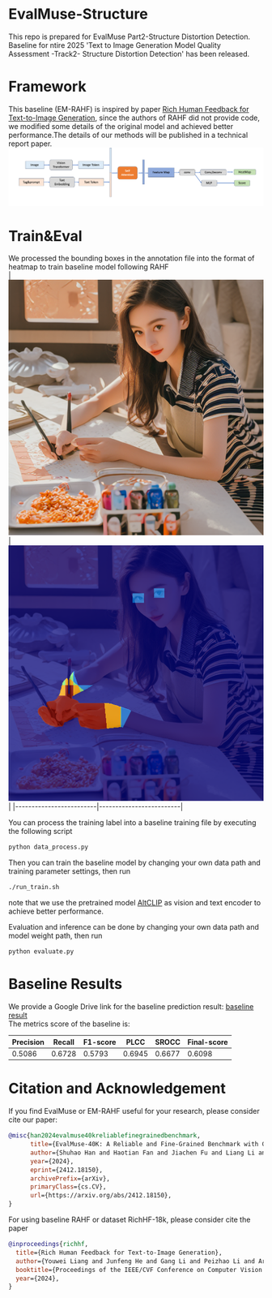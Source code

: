# EvalMuse-Structure
This repo is prepared for EvalMuse Part2-Structure Distortion Detection.
Baseline for ntire 2025 'Text to Image Generation Model Quality Assessment -Track2- Structure Distortion Detection' has been released.

# Framework
This baseline (EM-RAHF) is inspired by paper [Rich Human Feedback for Text-to-Image Generation](https://arxiv.org/pdf/2312.10240), since the authors of RAHF did not provide code, we modified some details of the original model and achieved better performance.The details of our methods will be published in a technical report paper.
![baseline framework](images/model.png)

# Train&Eval
We processed the bounding boxes in the annotation file into the format of heatmap to train baseline model following RAHF  
| ![ori image](images/demo_image.png) | ![heatmap](images/demo_heatmap.png) |
|-------------------------|-------------------------|  

You can process the training label into a baseline training file by executing the following script  
```bash
python data_process.py
```

Then you can train the baseline model by changing your own data path and training parameter settings, then run  
```bash
./run_train.sh  
```
note that we use the pretrained model [AltCLIP](https://huggingface.co/BAAI/AltCLIP) as vision and text encoder to achieve better performance.  
  
Evaluation and inference can be done by changing your own data path and model weight path, then run
```bash
python evaluate.py
```

# Baseline Results
We provide a Google Drive link for the baseline prediction result: [baseline result](https://drive.google.com/file/d/18OBQVFlpY6rr9EZapVKGWIJtaDyQ-_BQ/view?usp=drive_link)  
The metrics score of the baseline is:

| Precision      | Recall      | F1-score      | PLCC      | SROCC      |Final-score      |
|--------------|--------------|--------------|--------------|--------------|--------------|
| 0.5086   | 0.6728   | 0.5793   | 0.6945   | 0.6677   |0.6098  |

# Citation and Acknowledgement

If you find EvalMuse or EM-RAHF useful for your research, please consider cite our paper:
```bibtex
@misc{han2024evalmuse40kreliablefinegrainedbenchmark,
      title={EvalMuse-40K: A Reliable and Fine-Grained Benchmark with Comprehensive Human Annotations for Text-to-Image Generation Model Evaluation}, 
      author={Shuhao Han and Haotian Fan and Jiachen Fu and Liang Li and Tao Li and Junhui Cui and Yunqiu Wang and Yang Tai and Jingwei Sun and Chunle Guo and Chongyi Li},
      year={2024},
      eprint={2412.18150},
      archivePrefix={arXiv},
      primaryClass={cs.CV},
      url={https://arxiv.org/abs/2412.18150}, 
}
```
For using baseline RAHF or dataset RichHF-18k, please consider cite the paper
```bibtex
@inproceedings{richhf,
  title={Rich Human Feedback for Text-to-Image Generation},
  author={Youwei Liang and Junfeng He and Gang Li and Peizhao Li and Arseniy Klimovskiy and Nicholas Carolan and Jiao Sun and Jordi Pont-Tuset and Sarah Young and Feng Yang and Junjie Ke and Krishnamurthy Dj Dvijotham and Katie Collins and Yiwen Luo and Yang Li and Kai J Kohlhoff and Deepak Ramachandran and Vidhya Navalpakkam},
  booktitle={Proceedings of the IEEE/CVF Conference on Computer Vision and Pattern Recognition},
  year={2024},
}
```

